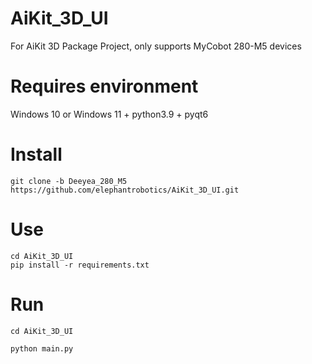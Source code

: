 # AiKit_3D_UI
For AiKit 3D Package Project, only supports MyCobot 280-M5 devices

# Requires environment

Windows 10 or Windows 11 + python3.9 + pyqt6

# Install

```angular2html
git clone -b Deeyea_280_M5 https://github.com/elephantrobotics/AiKit_3D_UI.git
```

# Use

```angular2html
cd AiKit_3D_UI
pip install -r requirements.txt
```

# Run

```angular2html
cd AiKit_3D_UI

python main.py
```

